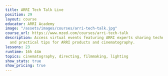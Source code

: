```yaml
---
title: ARRI Tech Talk Live
position: 29
layout: course
educator: ARRI Academy
image: "/assets/images/courses/arri-tech-talk.jpg"
course_url: https://www.mzed.com/courses/arri-tech-talk
description: Access virtual events featuring ARRI experts sharing technical knowledge
  and practical tips for ARRI products and cinematography.
lessons: 23
runtime: 16h 44m
topics: cinematography, directing, filmmaking, lighting
show_stats: true
show_pricing: true
---
```



